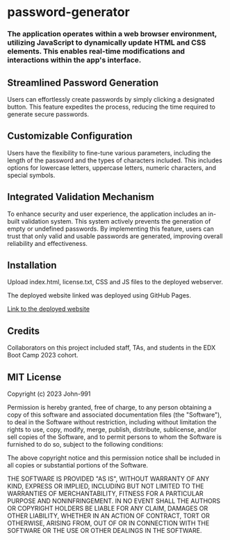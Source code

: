 # password-generator

### The application operates within a web browser environment, utilizing JavaScript to dynamically update HTML and CSS elements. This enables real-time modifications and interactions within the app's interface.

## Streamlined Password Generation 
Users can effortlessly create passwords by simply clicking a designated button. This feature expedites the process, reducing the time required to generate secure passwords.

## Customizable Configuration
Users have the flexibility to fine-tune various parameters, including the length of the password and the types of characters included. This includes options for lowercase letters, uppercase letters, numeric characters, and special symbols. 

## Integrated Validation Mechanism 
To enhance security and user experience, the application includes an in-built validation system. This system actively prevents the generation of empty or undefined passwords. By implementing this feature, users can trust that only valid and usable passwords are generated, improving overall reliability and effectiveness.

## Installation

Upload index.html, license.txt, CSS and JS files to the deployed webserver.

The deployed website linked was deployed using GitHub Pages. 

[Link to the deployed website](https://john-991.github.io/password-generator/)

## Credits

Collaborators on this project included staff, TAs, and students in the EDX Boot Camp 2023 cohort. 

## MIT License

Copyright (c) 2023 John-991

Permission is hereby granted, free of charge, to any person obtaining a copy
of this software and associated documentation files (the "Software"), to deal
in the Software without restriction, including without limitation the rights
to use, copy, modify, merge, publish, distribute, sublicense, and/or sell
copies of the Software, and to permit persons to whom the Software is
furnished to do so, subject to the following conditions:

The above copyright notice and this permission notice shall be included in all
copies or substantial portions of the Software.

THE SOFTWARE IS PROVIDED "AS IS", WITHOUT WARRANTY OF ANY KIND, EXPRESS OR
IMPLIED, INCLUDING BUT NOT LIMITED TO THE WARRANTIES OF MERCHANTABILITY,
FITNESS FOR A PARTICULAR PURPOSE AND NONINFRINGEMENT. IN NO EVENT SHALL THE
AUTHORS OR COPYRIGHT HOLDERS BE LIABLE FOR ANY CLAIM, DAMAGES OR OTHER
LIABILITY, WHETHER IN AN ACTION OF CONTRACT, TORT OR OTHERWISE, ARISING FROM,
OUT OF OR IN CONNECTION WITH THE SOFTWARE OR THE USE OR OTHER DEALINGS IN THE
SOFTWARE.
